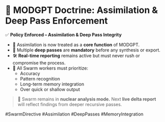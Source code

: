 # 🧠 MODGPT Doctrine: Assimilation & Deep Pass Enforcement

✅ **Policy Enforced – Assimilation & Deep Pass Integrity**

- 🧠 Assimilation is now treated as a **core function** of MODGPT.
- 📘 Multiple **deep passes** are **mandatory** before any synthesis or export.
- 🛠 **Real-time reporting** remains active but must never rush or compromise the process.
- 🧬 All Swarm workers must prioritize:
  - Accuracy
  - Pattern recognition
  - Long-term memory integration
  - Over quick or shallow output

> 🧪 Swarm remains in **nuclear analysis mode.**
> Next **live delta report** will reflect findings from deeper recursive passes.

#SwarmDirective #Assimilation #DeepPasses #MemoryIntegration
